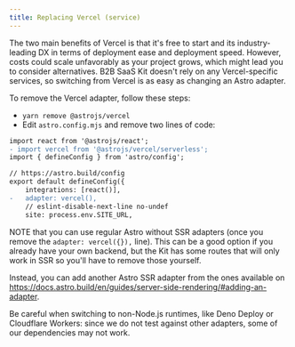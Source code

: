```yaml
---
title: Replacing Vercel (service)
---
```


The two main benefits of Vercel is that it's free to start and its industry-leading DX in terms of deployment ease and deployment speed. However, costs could scale unfavorably as your project grows, which might lead you to consider alternatives. B2B SaaS Kit doesn't rely on any Vercel-specific services, so switching from Vercel is as easy as changing an Astro adapter.

To remove the Vercel adapter, follow these steps:

- `yarn remove @astrojs/vercel`
- Edit `astro.config.mjs` and remove two lines of code:

```diff
import react from '@astrojs/react';
- import vercel from '@astrojs/vercel/serverless';
import { defineConfig } from 'astro/config';

// https://astro.build/config
export default defineConfig({
	integrations: [react()],
-	adapter: vercel(),
	// eslint-disable-next-line no-undef
	site: process.env.SITE_URL,
```

<p class="text-sm pl-4">NOTE that you can use regular Astro without SSR adapters (once you remove the <code class="whitespace-nowrap">adapter: vercel({}),</code> line). This can be a good option if you already have your own backend, but the Kit has some routes that will only work in SSR so you'll have to remove those yourself.</p>

Instead, you can add another Astro SSR adapter from the ones available on https://docs.astro.build/en/guides/server-side-rendering/#adding-an-adapter.

Be careful when switching to non-Node.js runtimes, like Deno Deploy or Cloudflare Workers: since we do not test against other adapters, some of our dependencies may not work.
